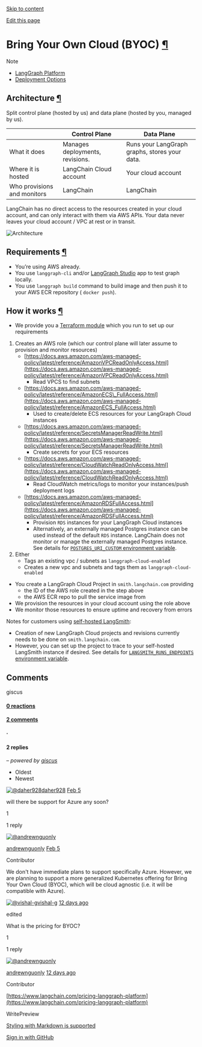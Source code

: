 [Skip to content](https://langchain-ai.github.io/langgraph/concepts/bring_your_own_cloud/#bring-your-own-cloud-byoc)

[Edit this page](https://github.com/langchain-ai/langgraph/edit/main/docs/docs/concepts/bring_your_own_cloud.md "Edit this page")

# Bring Your Own Cloud (BYOC) [¶](https://langchain-ai.github.io/langgraph/concepts/bring_your_own_cloud/\#bring-your-own-cloud-byoc "Permanent link")

Note

- [LangGraph Platform](https://langchain-ai.github.io/langgraph/concepts/langgraph_platform/)
- [Deployment Options](https://langchain-ai.github.io/langgraph/concepts/deployment_options/)

## Architecture [¶](https://langchain-ai.github.io/langgraph/concepts/bring_your_own_cloud/\#architecture "Permanent link")

Split control plane (hosted by us) and data plane (hosted by you, managed by us).

|  | Control Plane | Data Plane |
| --- | --- | --- |
| What it does | Manages deployments, revisions. | Runs your LangGraph graphs, stores your data. |
| Where it is hosted | LangChain Cloud account | Your cloud account |
| Who provisions and monitors | LangChain | LangChain |

LangChain has no direct access to the resources created in your cloud account, and can only interact with them via AWS APIs. Your data never leaves your cloud account / VPC at rest or in transit.

![Architecture](https://langchain-ai.github.io/langgraph/concepts/img/byoc_architecture.png)

## Requirements [¶](https://langchain-ai.github.io/langgraph/concepts/bring_your_own_cloud/\#requirements "Permanent link")

- You’re using AWS already.
- You use `langgraph-cli` and/or [LangGraph Studio](https://langchain-ai.github.io/langgraph/concepts/langgraph_studio/) app to test graph locally.
- You use `langgraph build` command to build image and then push it to your AWS ECR repository ( `docker push`).

## How it works [¶](https://langchain-ai.github.io/langgraph/concepts/bring_your_own_cloud/\#how-it-works "Permanent link")

- We provide you a [Terraform module](https://github.com/langchain-ai/terraform/tree/main/modules/langgraph_cloud_setup) which you run to set up our requirements
1. Creates an AWS role (which our control plane will later assume to provision and monitor resources)
     - [https://docs.aws.amazon.com/aws-managed-policy/latest/reference/AmazonVPCReadOnlyAccess.html](https://docs.aws.amazon.com/aws-managed-policy/latest/reference/AmazonVPCReadOnlyAccess.html)
       - Read VPCS to find subnets
     - [https://docs.aws.amazon.com/aws-managed-policy/latest/reference/AmazonECS\_FullAccess.html](https://docs.aws.amazon.com/aws-managed-policy/latest/reference/AmazonECS_FullAccess.html)
       - Used to create/delete ECS resources for your LangGraph Cloud instances
     - [https://docs.aws.amazon.com/aws-managed-policy/latest/reference/SecretsManagerReadWrite.html](https://docs.aws.amazon.com/aws-managed-policy/latest/reference/SecretsManagerReadWrite.html)
       - Create secrets for your ECS resources
     - [https://docs.aws.amazon.com/aws-managed-policy/latest/reference/CloudWatchReadOnlyAccess.html](https://docs.aws.amazon.com/aws-managed-policy/latest/reference/CloudWatchReadOnlyAccess.html)
       - Read CloudWatch metrics/logs to monitor your instances/push deployment logs
     - [https://docs.aws.amazon.com/aws-managed-policy/latest/reference/AmazonRDSFullAccess.html](https://docs.aws.amazon.com/aws-managed-policy/latest/reference/AmazonRDSFullAccess.html)
       - Provision `RDS` instances for your LangGraph Cloud instances
       - Alternatively, an externally managed Postgres instance can be used instead of the default `RDS` instance. LangChain does not monitor or manage the externally managed Postgres instance. See details for [`POSTGRES_URI_CUSTOM` environment variable](https://langchain-ai.github.io/langgraph/cloud/reference/env_var/#postgres_uri_custom).
2. Either
     - Tags an existing vpc / subnets as `langgraph-cloud-enabled`
     - Creates a new vpc and subnets and tags them as `langgraph-cloud-enabled`
- You create a LangGraph Cloud Project in `smith.langchain.com` providing
  - the ID of the AWS role created in the step above
  - the AWS ECR repo to pull the service image from
- We provision the resources in your cloud account using the role above
- We monitor those resources to ensure uptime and recovery from errors

Notes for customers using [self-hosted LangSmith](https://docs.smith.langchain.com/self_hosting):

- Creation of new LangGraph Cloud projects and revisions currently needs to be done on `smith.langchain.com`.
- However, you can set up the project to trace to your self-hosted LangSmith instance if desired. See details for [`LANGSMITH_RUNS_ENDPOINTS` environment variable](https://langchain-ai.github.io/langgraph/cloud/reference/env_var/#langsmith_runs_endpoints).

## Comments

giscus

#### [0 reactions](https://github.com/langchain-ai/langgraph/discussions/3320)

#### [2 comments](https://github.com/langchain-ai/langgraph/discussions/3320)

#### ·

#### 2 replies

_– powered by [giscus](https://giscus.app/)_

- Oldest
- Newest

[![@daher928](https://avatars.githubusercontent.com/u/40135454?u=20c70866f0b2ec77873dd7e7e9281b0f5a988fe6&v=4)daher928](https://github.com/daher928) [Feb 5](https://github.com/langchain-ai/langgraph/discussions/3320#discussioncomment-12068933)

will there be support for Azure any soon?

1

1 reply

[![@andrewnguonly](https://avatars.githubusercontent.com/u/7654246?u=b8599019655adaada3cdc3c3006798df42c44494&v=4)](https://github.com/andrewnguonly)

[andrewnguonly](https://github.com/andrewnguonly) [Feb 5](https://github.com/langchain-ai/langgraph/discussions/3320#discussioncomment-12072580)

Contributor

We don't have immediate plans to support specifically Azure. However, we are planning to support a more generalized Kubernetes offering for Bring Your Own Cloud (BYOC), which will be cloud agnostic (i.e. it will be compatible with Azure).

[![@vishal-g](https://avatars.githubusercontent.com/u/9883621?v=4)vishal-g](https://github.com/vishal-g) [12 days ago](https://github.com/langchain-ai/langgraph/discussions/3320#discussioncomment-12358131)

edited

What is the pricing for BYOC?

1

1 reply

[![@andrewnguonly](https://avatars.githubusercontent.com/u/7654246?u=b8599019655adaada3cdc3c3006798df42c44494&v=4)](https://github.com/andrewnguonly)

[andrewnguonly](https://github.com/andrewnguonly) [12 days ago](https://github.com/langchain-ai/langgraph/discussions/3320#discussioncomment-12358307)

Contributor

[https://www.langchain.com/pricing-langgraph-platform](https://www.langchain.com/pricing-langgraph-platform)

WritePreview

[Styling with Markdown is supported](https://guides.github.com/features/mastering-markdown/ "Styling with Markdown is supported")

[Sign in with GitHub](https://giscus.app/api/oauth/authorize?redirect_uri=https%3A%2F%2Flangchain-ai.github.io%2Flanggraph%2Fconcepts%2Fbring_your_own_cloud%2F)